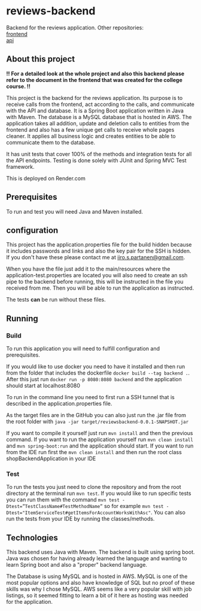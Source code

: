 # reviews-backend

Backend for the reviews application. Other repositories:
<br />
[frontend](https://github.com/Iispar/reviews-frontend)
<br />
[api](https://github.com/Iispar/review-summary-API)

## About this project

**!! For a detailed look at the whole project and also this backend please refer to the document in the frontend that was created for the college course. !!**

This project is the backend for the reviews application. Its purpose is to receive calls from the frontend, act according to the calls, and communicate with the API and database.
It is a Spring Boot application written in Java with Maven. The database is a MySQL database that is hosted in AWS.
The application takes all addition, update and deletion calls to entities from the frontend and also has a few unique get calls to receive whole pages cleaner. It applies all business logic and creates entities to be able
to communicate them to the database.


It has unit tests that cover 100% of the methods and integration tests for all the API endpoints. Testing is done solely with JUnit and Spring MVC Test framework.
<br />

This is deployed on Render.com

## Prerequisites 
To run and test you will need Java and Maven installed.
## configuration
This project has the application.properties file for the build hidden because it includes passwords and links and also the key pair for the SSH is hidden. If you don't have these please contact me at iiro.s.partanen@gmail.com.


When you have the file just add it to the main/resources where the application-test.properties are located you will also need to create an ssh pipe to the backend before running, this will be instructed in the file you received from me.
Then you will be able to run the application as instructed.

The tests **can** be run without these files.
## Running
### Build 
To run this application you will need to fulfill configuration and prerequisites.

If you would like to use docker you need to have it installed and then run from the folder that includes the dockerfile
```docker build --tag backend .```. After this just run ```docker run -p 8080:8080 backend``` and the application should start at 
localhost:8080

To run in the command line you need to first run a SSH tunnel that is described in the application.properties file.


As the target files are in the GitHub you can also just run the .jar file from the root folder with ```java -jar target/reviewsbackend-0.0.1-SNAPSHOT.jar```

If you want to compile it yourself just run ```mvn install``` and then the previous command. If you want to run the application yourself run ```mvn clean install``` and ```mvn spring-boot:run``` and the application should start. If you want to run from the IDE run first the ```mvn clean install``` and then run the root class shopBackendApplication in your IDE


### Test
To run the tests you just need to clone the repository and from the root directory at the terminal run `mvn test`. If you would like to run specific tests you can run them with the command
`mvn test -Dtest=”TestClassName#TestMethodName”` so for example `mvn test -Dtest="ItemServiceTest#getItemsForAccountWorksWithAsc"`. You can also run the tests from your IDE by running the classes/methods.

## Technologies
This backend uses Java with Maven. The backend is built using spring boot. Java was chosen for having already learned the language and wanting to learn Spring boot and also a "proper" backend language.


The Database is using MySQL and is hosted in AWS. MySQL is one of the most popular options and also have knowledge of SQL but no proof of these skills was why I chose MySQL. AWS seems like a very popular skill 
with job listings, so it seemed fitting to learn a bit of it here as hosting was needed for the application.

